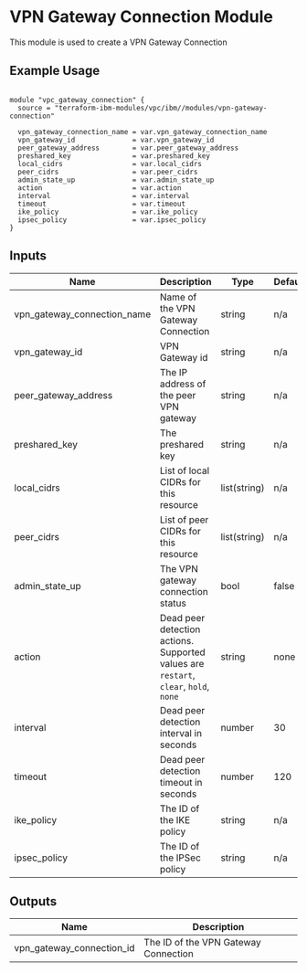 # VPN Gateway Connection Module

This module is used to create a VPN Gateway Connection

## Example Usage
```

module "vpc_gateway_connection" {
  source = "terraform-ibm-modules/vpc/ibm//modules/vpn-gateway-connection"

  vpn_gateway_connection_name = var.vpn_gateway_connection_name
  vpn_gateway_id              = var.vpn_gateway_id
  peer_gateway_address        = var.peer_gateway_address
  preshared_key               = var.preshared_key
  local_cidrs                 = var.local_cidrs
  peer_cidrs                  = var.peer_cidrs
  admin_state_up              = var.admin_state_up
  action                      = var.action
  interval                    = var.interval
  timeout                     = var.timeout
  ike_policy                  = var.ike_policy
  ipsec_policy                = var.ipsec_policy
}

```

<!-- BEGINNING OF PRE-COMMIT-TERRAFORM DOCS HOOK -->

## Inputs

| Name                              | Description                                           | Type   | Default | Required |
|-----------------------------------|-------------------------------------------------------|--------|---------|----------|
| vpn\_gateway\_connection\_name | Name of the VPN Gateway Connection | string | n/a | yes |
| vpn\_gateway\_id | VPN Gateway id | string | n/a | yes |
| peer\_gateway\_address | The IP address of the peer VPN gateway | string | n/a | yes |
| preshared\_key | The preshared key | string | n/a | yes |
| local\_cidrs | List of local CIDRs for this resource | list(string) | n/a | yes |
| peer\_cidrs | List of peer CIDRs for this resource | list(string) | n/a | yes |
| admin\_state\_up | The VPN gateway connection status | bool | false | no |
| action | Dead peer detection actions. Supported values are `restart`, `clear`, `hold`, `none` | string | none | no |
| interval | Dead peer detection interval in seconds | number | 30 | no |
| timeout | Dead peer detection timeout in seconds | number | 120 | no |
| ike\_policy | The ID of the IKE policy | string | n/a | no |
| ipsec\_policy | The ID of the IPSec policy | string | n/a | no |


## Outputs

| Name | Description |
|------|-------------|
| vpn\_gateway\_connection\_id | The ID of the VPN Gateway Connection |

<!-- END OF PRE-COMMIT-TERRAFORM DOCS HOOK -->
